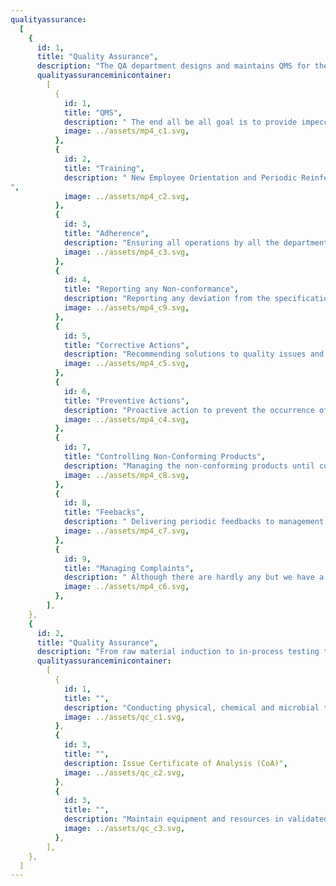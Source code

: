 ```yaml
---
qualityassurance:
  [
    {
      id: 1,
      title: "Quality Assurance",
      description: "The QA department designs and maintains QMS for the company. It identifies the general and specific issues of the organisation and is involved in continuous improvement through preventive and corrective actions. While conducting stringent audits periodically, it enables the comprehensive, adequate and effective implementation of the QMS.",
      qualityassuranceminicontainer:
        [
          {
            id: 1,
            title: "QMS",
            description: " The end all be all goal is to provide impeccable quality and the quality management system (QMS) helps achieve that goal.",
            image: ../assets/mp4_c1.svg,
          },
          {
            id: 2,
            title: "Training",
            description: " New Employee Orientation and Periodic Reinforcement Trainings provided to get everyone well versed with the system.
",
            image: ../assets/mp4_c2.svg,
          },
          {
            id: 3,
            title: "Adherence",
            description: "Ensuring all operations by all the departments.",
            image: ../assets/mp4_c3.svg,
          },
          {
            id: 4,
            title: "Reporting any Non-conformance",
            description: "Reporting any deviation from the specifications.",
            image: ../assets/mp4_c9.svg,
          },
          {
            id: 5,
            title: "Corrective Actions",
            description: "Recommending solutions to quality issues and following up said issues to resolution",
            image: ../assets/mp4_c5.svg,
          },
          {
            id: 6,
            title: "Preventive Actions",
            description: "Proactive action to prevent the occurrence of quality issues",
            image: ../assets/mp4_c4.svg,
          },
          {
            id: 7,
            title: "Controlling Non-Conforming Products",
            description: "Managing the non-conforming products until corrective action.",
            image: ../assets/mp4_c8.svg,
          },
          {
            id: 8,
            title: "Feebacks",
            description: " Delivering periodic feedbacks to management on quality status.",
            image: ../assets/mp4_c7.svg,
          },
          {
            id: 9,
            title: "Managing Complaints",
            description: " Although there are hardly any but we have a department to take care of those too.",
            image: ../assets/mp4_c6.svg,
          },
        ],
    },
    {
      id: 2,
      title: "Quality Assurance",
      description: "From raw material induction to in-process testing to finished product testing, Quality Control department plays an important role at every stage of the product life cycle. The identity, purity, stability and potency of the products is established and ensured through rigorous adherence to predetermined specifications of globally approved Pharmacopeia (USP, BP and IP).",
      qualityassuranceminicontainer:
        [
          {
            id: 1,
            title: "",
            description: "Conducting physical, chemical and microbial tests on materials and products",
            image: ../assets/qc_c1.svg,
          },
          {
            id: 3,
            title: "",
            description: Issue Certificate of Analysis (CoA)",
            image: ../assets/qc_c2.svg,
          },
          {
            id: 3,
            title: "",
            description: "Maintain equipment and resources in validated/qualified status",
            image: ../assets/qc_c3.svg,
          },
        ],
    },
  ]
---
```


